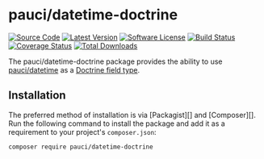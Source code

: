 # pauci/datetime-doctrine

[![Source Code][badge-source]][source]
[![Latest Version][badge-release]][release]
[![Software License][badge-license]][license]
[![Build Status][badge-build]][build]
[![Coverage Status][badge-coverage]][coverage]
[![Total Downloads][badge-downloads]][downloads]

The pauci/datetime-doctrine package provides the ability to use
[pauci/datetime][pauci-datetime] as a [Doctrine field type][doctrine-field-type].

## Installation

The preferred method of installation is via [Packagist][] and [Composer][]. Run
the following command to install the package and add it as a requirement to
your project's `composer.json`:

```bash
composer require pauci/datetime-doctrine
```


[pauci-datetime]: https://github.com/pauci/datetime
[doctrine-field-type]: http://doctrine-dbal.readthedocs.org/en/latest/reference/types.html

[badge-source]: http://img.shields.io/badge/source-pauci/datetime--doctrine-blue.svg?style=flat-square
[badge-release]: https://img.shields.io/packagist/v/pauci/datetime-doctrine.svg?style=flat-square
[badge-license]: https://img.shields.io/badge/license-MIT-brightgreen.svg?style=flat-square
[badge-build]: https://img.shields.io/travis/pauci/datetime-doctrine/master.svg?style=flat-square
[badge-coverage]: https://img.shields.io/coveralls/pauci/datetime-doctrine/master.svg?style=flat-square
[badge-downloads]: https://img.shields.io/packagist/dt/pauci/datetime-doctrine.svg?style=flat-square

[source]: https://github.com/pauci/datetime-doctrine
[release]: https://packagist.org/packages/pauci/datetime-doctrine
[license]: https://github.com/pauci/datetime-doctrine/blob/master/LICENSE
[build]: https://travis-ci.org/pauci/datetime-doctrine
[coverage]: https://coveralls.io/r/pauci/datetime-doctrine?branch=master
[downloads]: https://packagist.org/packages/pauci/datetime-doctrine